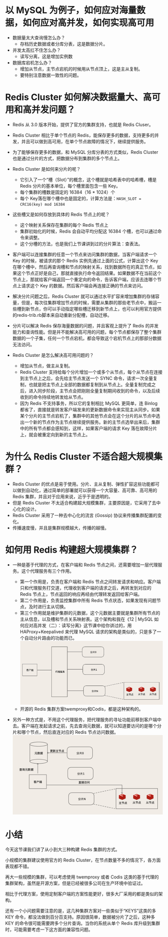 # 以 MySQL 为例子，如何应对海量数据，如何应对高并发，如何实现高可用
- 数据量太大查询慢怎么办？
  * 存档历史数据或者分库分表，这是数据分片。
- 并发太高扛不住怎么办？
  * 读写分离，这是增加实例数
- 数据库宕机怎么办？
  * 增加从节点，主节点宕机的时候用从节点顶上，这是主从复制。
  * 要特别注意数据一致性的问题。  
  



# Redis Cluster 如何解决数据量大、高可用和高并发问题？
- Redis 从 3.0 版本开始，提供了官方的集群支持，也就是 Redis Cluser。
- Redis Cluster 相比于单个节点的 Redis，能保存更多的数据，支持更多的并发，并且可以做到高可用，在单个节点故障的情况下，继续提供服务。
- 为了能够保存更多的数据，和 MySQL 分库分表的方式类似，Redis Cluster 也是通过分片的方式，把数据分布到集群的多个节点上。
- Redis Cluster 是如何来分片的呢？
  * 它引入了一个“槽（Slot）”的概念，这个槽就是哈希表中的哈希槽，槽是 Redis 分片的基本单位，每个槽里面包含一些 Key。
  * 每个集群的槽数是固定的 16384（16 * 1024）个
  * 每个 Key落在哪个槽中也是固定的，计算方法是：`HASH_SLOT = CRC16(key) mod 16384`
  
- 这些槽又是如何存放到具体的 Redis 节点上的呢？
  * 这个映射关系保存在集群的每个 Redis 节点上
  * 集群初始化的时候，Redis 会自动平均分配这 16384 个槽，也可以通过命令来调整。
  * 这个分槽的方法，也是我们上节课讲到过的分片算法：查表法。
  
- 客户端可以连接集群的任意一个节点来访问集群的数据，当客户端请求一个 Key 的时候，被请求的那个 Redis 实例先通过上面的公式，计算出这个 Key 在哪个槽中，然后再查询槽和节点的映射关系，找到数据所在的真正节点，如果这个节点正好是自己，那就直接执行命令返回结果。如果数据不在当前这个节点上，那就给客户端返回一个重定向的命令，告诉客户端，应该去连哪个节点上请求这个 Key 的数据。然后客户端会再连接正确的节点来访问。
- 解决分片问题之后，Redis Cluster 就可以通过水平扩容来增加集群的存储容量，但是，每次往集群增加节点的时候，需要从集群的那些老节点中，搬运一些槽到新节点，你可以手动指定哪些槽迁移到新节点上，也可以利用官方提供的redis-trib.rb脚本来自动重新分配槽，自动迁移。
- 分片可以解决 Redis 保存海量数据的问题，并且客观上提升了 Redis 的并发能力和查询性能。但是并不能解决高可用的问题，每个节点都保存了整个集群数据的一个子集，任何一个节点宕机，都会导致这个宕机节点上的那部分数据无法访问。
- Redis Cluster 是怎么解决高可用问题的？
  * 增加从节点，做主从复制。
  * Redis Cluster 支持给每个分片增加一个或多个从节点，每个从节点在连接到主节点上之后，会先给主节点发送一个 SYNC 命令，请求一次全量复制，也就是把主节点上全部的数据都复制到从节点上。全量复制完成之后，进入同步阶段，主节点会把刚刚全量复制期间收到的命令，以及后续收到的命令持续地转发给从节点。
  * 因为 Redis 不支持事务，所以它的复制相比 MySQL 更简单，连 Binlog 都省了，直接就是转发客户端发来的更新数据命令来实现主从同步。如果某个分片的主节点宕机了，集群中的其他节点会在这个分片的从节点中选出一个新的节点作为主节点继续提供服务。新的主节点选举出来后，集群中的所有节点都会感知到，这样，如果客户端的请求 Key 落在故障分片上，就会被重定向到新的主节点上。
  

# 为什么 Redis Cluster 不适合超大规模集群？
- Redis Cluster 的优点是易于使用。分片、主从复制、弹性扩容这些功能都可以做到自动化，通过简单的部署就可以获得一个大容量、高可靠、高可用的 Redis 集群，并且对于应用来说，近乎于是透明的。
- 但是 Redis Cluster 不太适合构建超大规模集群，主要原因是，它采用了去中心化的设计。
- Redis Cluster 采用了一种去中心化的流言 (Gossip) 协议来传播集群配置的变化。
- 传播速度慢，并且是集群规模越大，传播的越慢。


# 如何用 Redis 构建超大规模集群？
- 一种是基于代理的方式，在客户端和 Redis 节点之间，还需要增加一层代理服务。这个代理服务有三个作用。
  * 第一个作用是，负责在客户端和 Redis 节点之间转发请求和响应。客户端只和代理服务打交道，代理收到客户端的请求之后，再转发到对应的 Redis 节点上，节点返回的响应再经由代理转发返回给客户端。
  * 第二个作用是，负责监控集群中所有 Redis 节点状态，如果发现有问题节点，及时进行主从切换。
  * 第三个作用就是维护集群的元数据，这个元数据主要就是集群所有节点的主从信息，以及槽和节点关系映射表。这个架构和我在《12 | MySQL 如何应对高并发（二）：读写分离》这节课中给你讲过的，用 HAProxy+Keepalived 来代理 MySQL 请求的架构是类似的，只是多了一个自动分片路由的功能而已。
  ![](16_files/5e8b2f51b5195d042f000008.png)
  * 开源的 Redis 集群方案twemproxy和Codis，都是这种架构的。
  
- 另外一种方式是，不用这个代理服务，把代理服务的寻址功能前移到客户端中去。客户端在发起请求之前，先去查询元数据，就可以知道要访问的是哪个分片和哪个节点，然后直连对应的 Redis 节点访问数据。
![](16_files/5e8b2f90b5195d042f000009.png)



# 小结
今天这节课我们讲了从小到大三种构建 Redis 集群的方式。

小规模的集群建议使用官方的 Redis Cluster，在节点数量不多的情况下，各方面表现都不错。

再大一些规模的集群，可以考虑使用 twemproxy 或者 Codis 这类的基于代理的集群架构，虽然是开源方案，但是已经被很多公司在生产环境中验证过。

相比于代理方案，使用定制客户端的方案性能更好，很多大厂采用的都是类似的架构。

还有一个小问题需要注意的是，这几种集群方案对一些类似于“KEYS”这类的多 KEY 命令，都没法做到百分百支持。原因很简单，数据被分片了之后，这种多 KEY 的命令很可能需要跨多个分片查询。当你的系统从单个 Redis 库升级到集群时，可能需要考虑一下这方面的兼容性问题。